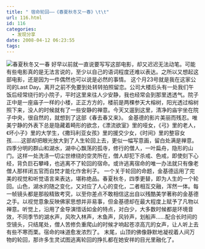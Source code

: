 ```yaml
---
title: " 宿命轮回——《春夏秋冬又一春》\t\t"
url: 116.html
id: 116
categories:
  - 发现分享
date: 2008-04-12 06:23:55
tags:
---
```


![春夏秋冬又一春](../../../images/2008/04/spring1.jpg) 好早以前就一直说要写写这部电影，却又迟迟无法动笔。可能有些电影真的是无法言说的，至少以自己的语词程度还难以表达。之所以又想起这部电影，还是因为一件偶然也可以说是必然的事情。 这个月23号就是我在这家公司的Last Day。离开之前不免要到处转转拍照留恋。公司大楼后头有一处我们午饭后经常绕行的小院子，平时这里来往人少安静，我也经常会到那里透透气。院子正中是一座庙子一样的小楼，正正方方的，楼前是两棵参天大榕树，阳光透过榕树照下来，没人的时候就有了一些安静的禅意。今天又遛到这里，清净的庙宇坐在院子中央，很自然的，就想到了这部《春去春又来》。 金基德的影片美丽而残忍。唯美宁静的外表下总是隐藏着畸形的欲念，《漂流欲室》里的哑女，《弓》里的老人，《坏小子》里的大学生，《撒玛利亚女孩》里的援交少女，《时间》里的整容女孩……这部却把眼光放大到了人生轮回上去，更似一幅写意画，留白处满是禅意。四季分明的群山和湖水，湖中心飘荡的孤寺，修行的僧人，一叶扁舟，隐形的山门。这样一处洗涤一切尘世缭绕的空灵所在，僧人却犯下杀戒、色戒，即使刻下心经，背负巨石攀峰，也逃离不了轮回的宿命。或许逃离宿命的唯一办法就只有像老僧人那样闭五官而自焚才能化作舍利子。 一个关于轮回的命题，金基德运用了完美的视觉和听觉语言来表达，堪称绝品。春夏秋冬，四季更替，即为人生的一个轮回。山色，湖水的随之变化，又对应了人心的变化，二者相互交融，浑然一体。每一帧镜头都是那般精致考究，以至你差点不敢相信这出自以残酷美学著称的金基德之手。以视觉意象反映佛家思想并非易事，但金基德却在最大程度上赋予了凡物以禅意。听觉上，沿用了金导演惜话如金的特点，对白少，大多数时候都是环境音效，不同季节的湖水声，风吹入林声，木鱼声，风铃声，划船声……配合长时间的空镜头，只结尾处，僧人苦修负重爬山的时候才响起苍凉高亢的女声，让人听上去有些不寒而栗。宿命的味道愈发浓烈了。 末尾，山顶的佛像静默地凝视着人间万物的轮回，那许多生灵试图逃离轮回的挣扎都在她安祥的目光里融化了。